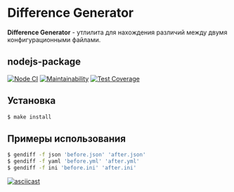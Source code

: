 # Difference Generator
**Difference Generator** - утлилита для нахождения различий между двумя конфигурационными файлами.

## nodejs-package
[![Node CI](https://github.com/iuserkv/frontend-project-lvl2/workflows/CI/badge.svg)](https://github.com/iuserkv/frontend-project-lvl2/actions)
[![Maintainability](https://api.codeclimate.com/v1/badges/42ff81a71c784afc2a6f/maintainability)](https://codeclimate.com/github/iuserkv/frontend-project-lvl2/maintainability)
[![Test Coverage](https://api.codeclimate.com/v1/badges/42ff81a71c784afc2a6f/test_coverage)](https://codeclimate.com/github/iuserkv/frontend-project-lvl2/test_coverage)

## Установка
```sh
$ make install
```

## Примеры использования
```sh
$ gendiff -f json 'before.json' 'after.json'
$ gendiff -f yaml 'before.yml' 'after.yml'
$ gendiff -f ini 'before.ini' 'after.ini'
```
[![asciicast](https://asciinema.org/a/0MqFgTr1maZMJthxZG7YcvtMW.png)](https://asciinema.org/a/0MqFgTr1maZMJthxZG7YcvtMW)